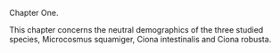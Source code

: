 Chapter One. 

This chapter concerns the neutral demographics of the three studied species, Microcosmus squamiger, Ciona intestinalis and Ciona robusta.
